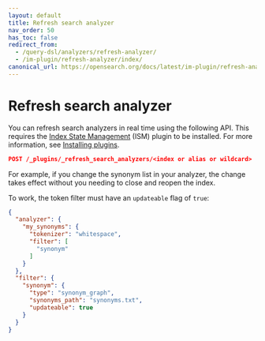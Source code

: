 ```yaml
---
layout: default
title: Refresh search analyzer
nav_order: 50
has_toc: false
redirect_from: 
  - /query-dsl/analyzers/refresh-analyzer/
  - /im-plugin/refresh-analyzer/index/
canonical_url: https://opensearch.org/docs/latest/im-plugin/refresh-analyzer/
---
```


# Refresh search analyzer

You can refresh search analyzers in real time using the following API. This requires the [Index State Management]({{site.url}}{{site.baseurl}}/im-plugin/ism/index/) (ISM) plugin to be installed. For more information, see [Installing plugins]({{site.url}}{{site.baseurl}}/install-and-configure/plugins/).

```json
POST /_plugins/_refresh_search_analyzers/<index or alias or wildcard>
```
For example, if you change the synonym list in your analyzer, the change takes effect without you needing to close and reopen the index.

To work, the token filter must have an `updateable` flag of `true`:

```json
{
  "analyzer": {
    "my_synonyms": {
      "tokenizer": "whitespace",
      "filter": [
        "synonym"
      ]
    }
  },
  "filter": {
    "synonym": {
      "type": "synonym_graph",
      "synonyms_path": "synonyms.txt",
      "updateable": true
    }
  }
}
```
